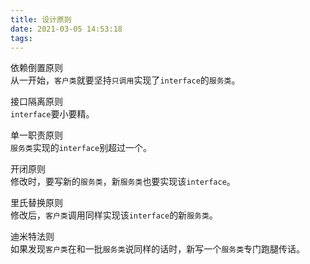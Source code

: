 ```yaml
---
title: 设计原则
date: 2021-03-05 14:53:18
tags:
---
```


依赖倒置原则   
从一开始，`客户类`就要坚持`只调用`实现了`interface`的`服务类`。

接口隔离原则  
`interface`要小要精。

单一职责原则   
`服务类`实现的`interface`别超过一个。

开闭原则   
修改时，要写新的`服务类`，新`服务类`也要实现该`interface`。
 
里氏替换原则   
修改后，`客户类`调用同样实现该`interface`的新`服务类`。

迪米特法则   
如果发现`客户类`在和一批`服务类`说同样的话时，新写一个`服务类`专门跑腿传话。
